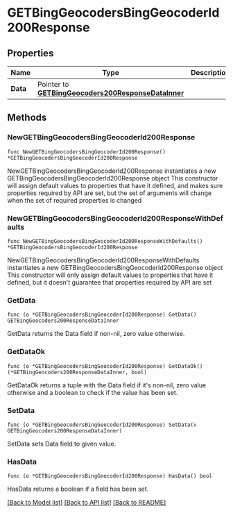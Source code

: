 # GETBingGeocodersBingGeocoderId200Response

## Properties

Name | Type | Description | Notes
------------ | ------------- | ------------- | -------------
**Data** | Pointer to [**GETBingGeocoders200ResponseDataInner**](GETBingGeocoders200ResponseDataInner.md) |  | [optional] 

## Methods

### NewGETBingGeocodersBingGeocoderId200Response

`func NewGETBingGeocodersBingGeocoderId200Response() *GETBingGeocodersBingGeocoderId200Response`

NewGETBingGeocodersBingGeocoderId200Response instantiates a new GETBingGeocodersBingGeocoderId200Response object
This constructor will assign default values to properties that have it defined,
and makes sure properties required by API are set, but the set of arguments
will change when the set of required properties is changed

### NewGETBingGeocodersBingGeocoderId200ResponseWithDefaults

`func NewGETBingGeocodersBingGeocoderId200ResponseWithDefaults() *GETBingGeocodersBingGeocoderId200Response`

NewGETBingGeocodersBingGeocoderId200ResponseWithDefaults instantiates a new GETBingGeocodersBingGeocoderId200Response object
This constructor will only assign default values to properties that have it defined,
but it doesn't guarantee that properties required by API are set

### GetData

`func (o *GETBingGeocodersBingGeocoderId200Response) GetData() GETBingGeocoders200ResponseDataInner`

GetData returns the Data field if non-nil, zero value otherwise.

### GetDataOk

`func (o *GETBingGeocodersBingGeocoderId200Response) GetDataOk() (*GETBingGeocoders200ResponseDataInner, bool)`

GetDataOk returns a tuple with the Data field if it's non-nil, zero value otherwise
and a boolean to check if the value has been set.

### SetData

`func (o *GETBingGeocodersBingGeocoderId200Response) SetData(v GETBingGeocoders200ResponseDataInner)`

SetData sets Data field to given value.

### HasData

`func (o *GETBingGeocodersBingGeocoderId200Response) HasData() bool`

HasData returns a boolean if a field has been set.


[[Back to Model list]](../README.md#documentation-for-models) [[Back to API list]](../README.md#documentation-for-api-endpoints) [[Back to README]](../README.md)



